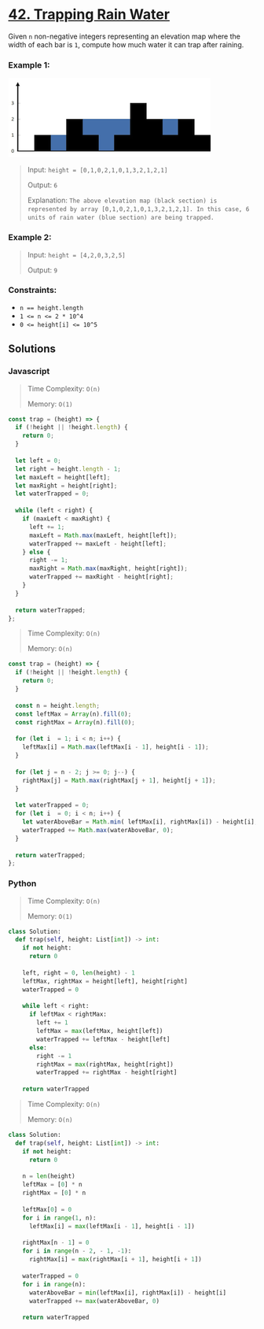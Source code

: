 # [42. Trapping Rain Water](https://leetcode.com/problems/trapping-rain-water/description/)

Given `n` non-negative integers representing an elevation map where the width of each bar is `1`, compute how much water it can trap after raining.


### Example 1:
![](./images/rainwatertrap.png)
> Input: `height = [0,1,0,2,1,0,1,3,2,1,2,1]`
>
> Output: `6`
>
> Explanation: `The above elevation map (black section) is represented by array [0,1,0,2,1,0,1,3,2,1,2,1]. In this case, 6 units of rain water (blue section) are being trapped.`


### Example 2:
> Input: `height = [4,2,0,3,2,5]`
>
> Output: `9`


### Constraints:
- `n == height.length`
- `1 <= n <= 2 * 10^4`
- `0 <= height[i] <= 10^5`


## Solutions

### Javascript
> Time Complexity: `O(n)`
>
> Memory: `O(1)`
```javascript
const trap = (height) => {
  if (!height || !height.length) {
    return 0;
  }

  let left = 0;
  let right = height.length - 1;
  let maxLeft = height[left];
  let maxRight = height[right];
  let waterTrapped = 0;

  while (left < right) {
    if (maxLeft < maxRight) {
      left += 1;
      maxLeft = Math.max(maxLeft, height[left]);
      waterTrapped += maxLeft - height[left];
    } else {
      right -= 1;
      maxRight = Math.max(maxRight, height[right]);
      waterTrapped += maxRight - height[right];
    }
  }

  return waterTrapped;
};
```

> Time Complexity: `O(n)`
>
> Memory: `O(n)`
```javascript
const trap = (height) => {
  if (!height || !height.length) {
    return 0;
  }

  const n = height.length;
  const leftMax = Array(n).fill(0);
  const rightMax = Array(n).fill(0);

  for (let i  = 1; i < n; i++) {
    leftMax[i] = Math.max(leftMax[i - 1], height[i - 1]);
  }

  for (let j = n - 2; j >= 0; j--) {
    rightMax[j] = Math.max(rightMax[j + 1], height[j + 1]);
  }

  let waterTrapped = 0;
  for (let i  = 0; i < n; i++) {
    let waterAboveBar = Math.min( leftMax[i], rightMax[i]) - height[i];
    waterTrapped += Math.max(waterAboveBar, 0);
  }

  return waterTrapped;
};
```

### Python
> Time Complexity: `O(n)`
>
> Memory: `O(1)`
```python
class Solution:
  def trap(self, height: List[int]) -> int:
    if not height:
      return 0

    left, right = 0, len(height) - 1
    leftMax, rightMax = height[left], height[right]
    waterTrapped = 0

    while left < right:
      if leftMax < rightMax:
        left += 1
        leftMax = max(leftMax, height[left])
        waterTrapped += leftMax - height[left]
      else:
        right -= 1
        rightMax = max(rightMax, height[right])
        waterTrapped += rightMax - height[right]

    return waterTrapped
```

> Time Complexity: `O(n)`
>
> Memory: `O(n)`
```python
class Solution:
  def trap(self, height: List[int]) -> int:
    if not height:
      return 0

    n = len(height)
    leftMax = [0] * n
    rightMax = [0] * n

    leftMax[0] = 0
    for i in range(1, n):
      leftMax[i] = max(leftMax[i - 1], height[i - 1])

    rightMax[n - 1] = 0
    for i in range(n - 2, - 1, -1):
      rightMax[i] = max(rightMax[i + 1], height[i + 1])

    waterTrapped = 0
    for i in range(n):
      waterAboveBar = min(leftMax[i], rightMax[i]) - height[i]
      waterTrapped += max(waterAboveBar, 0)

    return waterTrapped
```